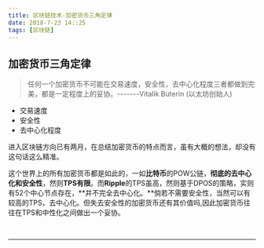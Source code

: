 ```yaml
---
title: 区块链技术-加密货币三角定律
date: 2018-7-23 14::25
tags: [区块链] 
---
```


## 加密货币三角定律

> 任何一个加密货币不可能在交易速度，安全性，去中心化程度三者都做到完美，都是一定程度上的妥协。-------Vitalik Buterin (以太坊创始人)

* 交易速度
* 安全性
* 去中心化程度

进入区块链方向已有两月，在总结加密货币的特点而言，虽有大概的想法，却没有这句话这么精准。

这个世界上的所有加密货币都是如此的，一如**比特币**的POW公链，**彻底的去中心化和安全性**，然则**TPS有限**。而**Ripple**的TPS虽高，然则基于DPOS的策略，实则有52个中心节点存在，**并不完全去中心化。**倘若不需要安全性，当然可以有较高的TPS，去中心化。但失去安全性的加密货币还有其价值吗,因此加密货币往往在TPS和中性化之间做出一个妥协。

<br/>

***





